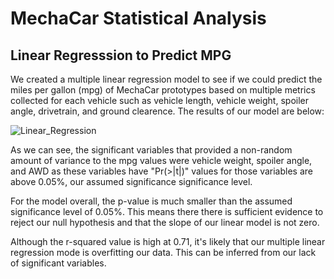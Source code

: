 # MechaCar Statistical Analysis

## Linear Regresssion to Predict MPG

We created a multiple linear regression model to see if we could predict the miles per gallon (mpg) of MechaCar prototypes based on multiple metrics collected for each vehicle such as vehicle length, vehicle weight, spoiler angle, drivetrain, and ground clearence. The results of our model are below:

![Linear_Regression](https://user-images.githubusercontent.com/114427019/219133999-c3f57206-4e86-477d-8219-1fdacfe6c11e.png)

As we can see, the significant variables that provided a non-random amount of variance to the mpg values were vehicle weight, spoiler angle, and AWD as these variables have "Pr(>|t|)" values for those variables are above 0.05%, our assumed significance significance level.

For the model overall, the p-value is much smaller than the assumed significance level of 0.05%. This means there there is sufficient evidence to reject our null hypothesis and that the slope of our linear model is not zero.

Although the r-squared value is high at 0.71, it's likely that our multiple linear regression mode is overfitting our data. This can be inferred from our lack of significant variables. 

